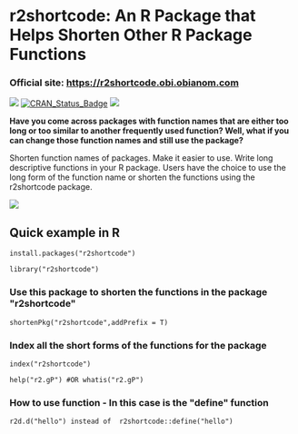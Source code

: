 # r2shortcode: An R Package that Helps Shorten Other R Package Functions

### Official site: https://r2shortcode.obi.obianom.com

[![](https://rpkg.net/pub-age/r2shortcode)](https://rpkg.net/package/r2shortcode)
[![CRAN\_Status\_Badge](https://www.r-pkg.org/badges/version/r2shortcode)](https://cran.r-project.org/package=r2shortcode) [![](https://cranlogs.r-pkg.org/badges/grand-total/r2shortcode)](https://cran.r-project.org/package=r2shortcode) 


__Have you come across packages with function names that are either too long or too similar to another frequently used function? Well, what if you can change those function names and still use the package?__

Shorten function names of packages. Make it easier to use. Write long descriptive functions in your R package. Users have the choice to use the long form of the function name or shorten the functions using the r2shortcode package.

![](http://coursewhiz.org/mainsite/img/r2shortcode.jpg)


## Quick example in R

` install.packages("r2shortcode") `

` library("r2shortcode") `

### Use this package to shorten the functions in the package "r2shortcode"

` shortenPkg("r2shortcode",addPrefix = T) `

### Index all the short forms of the functions for the package

` index("r2shortcode") `

` help("r2.gP") #OR whatis("r2.gP") `

### How to use function - In this case is the "define" function 

` r2d.d("hello") instead of  r2shortcode::define("hello") `



